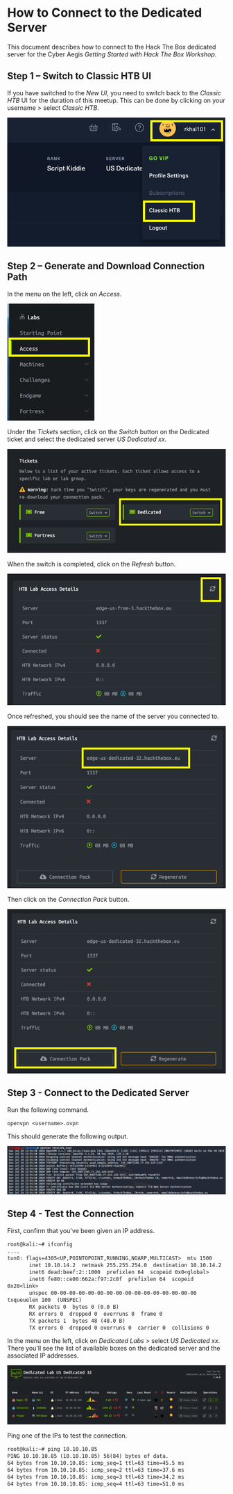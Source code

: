 # How to Connect to the Dedicated Server
This document describes how to connect to the Hack The Box dedicated server for the Cyber Aegis *Getting Started with Hack The Box Workshop*. 

## Step 1 – Switch to Classic HTB UI
If you have switched to the *New UI*, you need to switch back to the *Classic HTB* UI for the duration of this meetup.
This can be done by clicking on your username > select *Classic HTB*.

![image1](/assets_/1.png)


## Step 2 – Generate and Download Connection Path
In the menu on the left, click on *Access*.

 ![image2](/assets_/2.png)

 

Under the *Tickets* section, click on the *Switch* button on the Dedicated ticket and select the dedicated server *US Dedicated xx*.


 ![image3](/assets_/3.png)
 

When the switch is completed, click on the *Refresh* button.


 ![image4](/assets_//4.png)

 

Once refreshed, you should see the name of the server you connected to.


 ![image5](/assets_/5.png)

 

Then click on the *Connection Pack* button.


 ![image6](/assets_/6.png)

 


## Step 3 - Connect to the Dedicated Server

Run the following command.

```
openvpn <username>.ovpn
```

This should generate the following output.

 ![image8](/assets_/8.png)
 
 
 ## Step 4 - Test the Connection
 
 First, confirm that you've been given an IP address.
 
 ```
 root@kali:~# ifconfig      
 ....
 tun0: flags=4305<UP,POINTOPOINT,RUNNING,NOARP,MULTICAST>  mtu 1500
        inet 10.10.14.2  netmask 255.255.254.0  destination 10.10.14.2
        inet6 dead:beef:2::1000  prefixlen 64  scopeid 0x0<global>
        inet6 fe80::ce00:662a:f97:2c8f  prefixlen 64  scopeid 0x20<link>
        unspec 00-00-00-00-00-00-00-00-00-00-00-00-00-00-00-00  txqueuelen 100  (UNSPEC)
        RX packets 0  bytes 0 (0.0 B)
        RX errors 0  dropped 0  overruns 0  frame 0
        TX packets 1  bytes 48 (48.0 B)
        TX errors 0  dropped 0 overruns 0  carrier 0  collisions 0
 ```
 
 In the menu on the left, click on *Dedicated Labs* > select *US Dedicated xx*. There you'll see the list of available boxes on the dedicated server and the associated IP addresses.
 
  ![image9](/assets_/9.png)
  
  Ping one of the IPs to test the connection.
  
```
root@kali:~# ping 10.10.10.85
PING 10.10.10.85 (10.10.10.85) 56(84) bytes of data.
64 bytes from 10.10.10.85: icmp_seq=1 ttl=63 time=45.5 ms
64 bytes from 10.10.10.85: icmp_seq=2 ttl=63 time=37.6 ms
64 bytes from 10.10.10.85: icmp_seq=3 ttl=63 time=34.2 ms
64 bytes from 10.10.10.85: icmp_seq=4 ttl=63 time=51.0 ms
```
  
 

